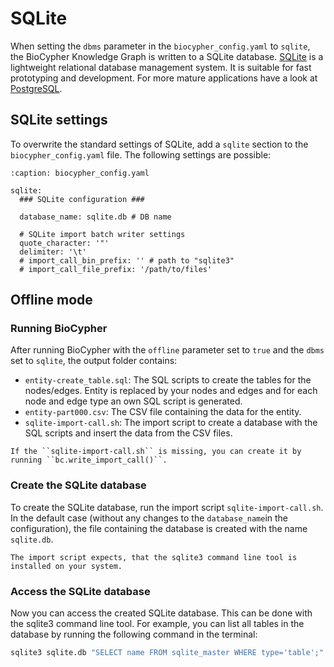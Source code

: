 # SQLite

When setting the `dbms` parameter in the `biocypher_config.yaml` to `sqlite`, the BioCypher Knowledge Graph is written to a SQLite database.
[SQLite](https://www.sqlite.org/) is a lightweight relational database management system.
It is suitable for fast prototyping and development. For more mature applications have a look at [PostgreSQL](postgres).

<!--## Install SQLite

TODO-->

## SQLite settings

To overwrite the standard settings of SQLite, add a `sqlite` section to the `biocypher_config.yaml` file.
The following settings are possible:

```{code-block} yaml
:caption: biocypher_config.yaml

sqlite:
  ### SQLite configuration ###

  database_name: sqlite.db # DB name

  # SQLite import batch writer settings
  quote_character: '"'
  delimiter: '\t'
  # import_call_bin_prefix: '' # path to "sqlite3"
  # import_call_file_prefix: '/path/to/files'
```

## Offline mode

### Running BioCypher

After running BioCypher with the ``offline`` parameter set to ``true`` and the ``dbms`` set to ``sqlite``,
the output folder contains:

- ``entity-create_table.sql``: The SQL scripts to create the tables for the nodes/edges. Entity is replaced by your nodes and edges and for each node and edge type an own SQL script is generated.
- ``entity-part000.csv``: The CSV file containing the data for the entity.
- ``sqlite-import-call.sh``: The import script to create a database with the SQL scripts and insert the data from the CSV files.

```{note}
If the ``sqlite-import-call.sh`` is missing, you can create it by running ``bc.write_import_call()``.
```

### Create the SQLite database

To create the SQLite database, run the import script ``sqlite-import-call.sh``.
In the default case (without any changes to the ``database_name``in the configuration), the file containing the database is created with the name ``sqlite.db``.

```{note}
The import script expects, that the sqlite3 command line tool is installed on your system.
```

### Access the SQLite database

Now you can access the created SQLite database.
This can be done with the sqlite3 command line tool.
For example, you can list all tables in the database by running the following command in the terminal:
```bash
sqlite3 sqlite.db "SELECT name FROM sqlite_master WHERE type='table';"
```
